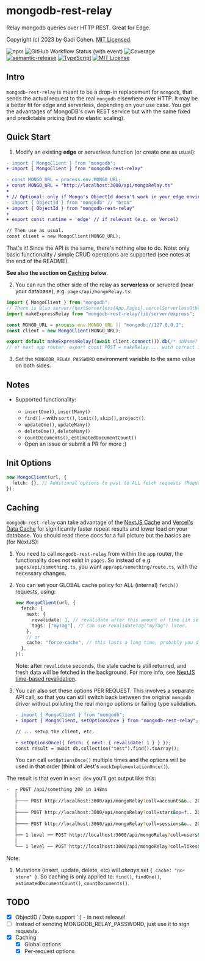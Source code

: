 # mongodb-rest-relay

Relay mongodb queries over HTTP REST. Great for Edge.

Copyright (c) 2023 by Gadi Cohen. [MIT Licensed](./LICENSE.txt).

![npm](https://img.shields.io/npm/v/mongodb-rest-relay) ![GitHub Workflow Status (with event)](https://img.shields.io/github/actions/workflow/status/gadicc/mongodb-rest-relay/release.yml) ![Coverage](https://img.shields.io/endpoint?url=https://gist.githubusercontent.com/gadicc/92f2b56335875f380d828a6f0b870fbb/raw/mongodb-rest-relay-coverage-main.json) [![semantic-release](https://img.shields.io/badge/%20%20%F0%9F%93%A6%F0%9F%9A%80-semantic--release-e10079.svg)](https://github.com/semantic-release/semantic-release) [![TypeScript](https://img.shields.io/badge/%3C%2F%3E-TypeScript-%230074c1.svg)](http://www.typescriptlang.org/) [![MIT License](https://img.shields.io/badge/license-MIT-blue.svg)](./LICENSE)

## Intro

`mongodb-rest-relay` is meant to be a drop-in replacement for `mongodb`, that sends
the actual request to the real `mongodb` elsewhere over HTTP. It may be a better fit
for edge and serverless, depending on your use case. You get the advantages of
MongoDB's own REST service but with the same fixed and predictable pricing (but no
elastic scaling).

## Quick Start

1. Modify an existing **edge** or serverless function (or create one as usual):

```diff
- import { MongoClient } from "mongodb";
+ import { MongoClient } from "mongodb-rest-relay"

- const MONGO_URL = process.env.MONGO_URL;
+ const MONGO_URL = "http://localhost:3000/api/mongoRelay.ts"
+
+ // Optional: only if Mongo's ObjectId doesn't work in your edge environment.
- import { ObjectId } from "mongodb" // "bson"
+ import { ObjectId } from "mongodb-rest-relay"
+
+ export const runtime = 'edge' // if relevant (e.g. on Vercel)

// Then use as usual.
const client = new MongoClient(MONGO_URL);
```

That's it! Since the API is the same, there's nothing else to do.
Note: only basic functionality / simple CRUD operations are
supported (see notes at the end of the README).

**See also the section on [Caching](#caching) below**.

2. You can run the other side of the relay as **serverless**
   or servered (near your database), e.g. `pages/api/mongoRelay.ts`:

```js
import { MongoClient } from "mongodb";
// There is also server/{nextServerless{App,Pages},vercelServerlessOther}
import makeExpressRelay from "mongodb-rest-relay/lib/server/express";

const MONGO_URL = process.env.MONGO_URL || "mongodb://127.0.0.1";
const client = new MongoClient(MONGO_URL);

export default makeExpressRelay((await client.connect()).db(/* dbName? */));
// or next app router: export const POST = makeRelay.... with correct import.
```

3. Set the `MONGODB_RELAY_PASSWORD` environment variable to the same value
   on both sides.

## Notes

- Supported functionality:

  - `insertOne()`, `insertMany()`
  - `find()` - with `sort()`, `limit()`, `skip()`, `project()`.
  - `updateOne()`, `updateMany()`
  - `deleteOne()`, `deleteMany()`
  - `countDocuments()`, `estimatedDocumentCount()`
  - Open an issue or submit a PR for more :)

## Init Options

```ts
new MongoClient(url, {
  fetch: {}, // Additional options to past to ALL fetch requests (RequestInit)
});
```

## Caching

`mongodb-rest-relay` can take advantage of the
[NextJS Cache](https://nextjs.org/docs/app/building-your-application/caching)
and
[Vercel's Data Cache](https://vercel.com/docs/infrastructure/data-cache)
for significantly faster repeat results and lower load on your database.
You should read these docs for a full picture but the basics are (for NextJS):

1. You need to call `mongodb-rest-relay` from within the `app` router,
   the functionality does not exist in `pages`. So instead of e.g.
   `pages/api/something.ts`, you want `app/api/something/route.ts`, with
   the necessary changes.

2. You can set your GLOBAL cache policy for ALL (internal) `fetch()`
   requests, using:

   ```ts
   new MongoClient(url, {
     fetch: {
       next: {
         revalidate: 1, // revalidate after this amount of time (in seconds)
         tags: ["myTag"], // can use revalidateTag("myTag") later.
       },
       // or
       cache: "force-cache", // this lasts a long time, probably you don't want it :)
     },
   });
   ```

   Note: after `revalidate` seconds, the stale cache is still returned, and
   fresh data will be fetched in the background. For more info, see
   [NextJS time-based revalidation](https://nextjs.org/docs/app/building-your-application/caching#time-based-revalidation).

3. You can also set these options PER REQUEST. This involves a separate API
   call, so that you can still switch back between the original `mongodb`
   driver without polluting the real mongo options or failing type validation.

   ```diff
   - import { MongoClient } from "mongodb";
   + import { MongoClient, setOptionsOnce } from "mongodb-rest-relay";

   // ... setup the client, etc.

   + setOptionsOnce({ fetch: { next: { revalidate: 1 } } });
   const result = await db.collection("test").find().toArray();
   ```

   You can call `setOptionsOnce()` multiple times and the options will be
   used in that order (think of Jest's `mockImplementationOnce()`).

The result is that even in `next dev` you'll get output like this:

```bash
-  ┌ POST /api/something 200 in 148ms
   │
   ├──── POST http://localhost:3000/api/mongoRelay?coll=accounts&o.. 200 in 6ms (cache: HIT)
   │
   ├──── POST http://localhost:3000/api/mongoRelay?coll=stars&op=f.. 200 in 3ms (cache: HIT)
   │
   ├──── POST http://localhost:3000/api/mongoRelay?coll=sessions&o.. 200 in 2ms (cache: HIT)
   │
   ├── 1 level ── POST http://localhost:3000/api/mongoRelay?coll=users&op=f.. 200 in 1ms (cache: HIT)
   │
   └── 1 level ── POST http://localhost:3000/api/mongoRelay?coll=likes&op=f.. 200 in 1ms (cache: HIT)
```

Note:

1. Mutations (insert, update, delete, etc) will _always_ set `{ cache: "no-store" }`.
   So caching is only applied to: `find()`, `findOne()`, `estimatedDocumentCount()`, `countDocuments()`.

## TODO

- [x] ObjectID / Date support `:) - in next release!
- [ ] Instead of sending MONGODB_RELAY_PASSWORD, just use it to sign requests.
- [x] Caching
  - [x] Global options
  - [x] Per-request options
